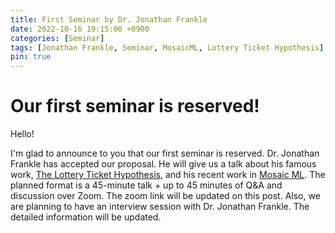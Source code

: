 ```yaml
---
title: First Seminar by Dr. Jonathan Frankle
date: 2022-10-16 19:15:00 +0900
categories: [Seminar]
tags: [Jonathan Frankle, Seminar, MosaicML, Lottery Ticket Hypothesis]
pin: true
---
```


# Our first seminar is reserved!
Hello!

I'm glad to announce to you that our first seminar is reserved.
Dr. Jonathan Frankle has accepted our proposal.
He will give us a talk about his famous work, [The Lottery Ticket Hypothesis](https://openreview.net/pdf?id=rJl-b3RcF7),
and his recent work in [Mosaic ML](https://www.mosaicml.com/).
The planned format is a 45-minute talk + up to 45 minutes of Q&A and discussion over Zoom.
The zoom link will be updated on this post.
Also, we are planning to have an interview session with Dr. Jonathan Frankle.
The detailed information will be updated.

